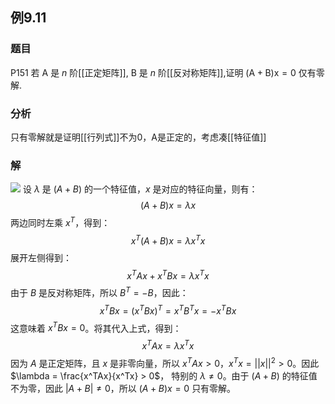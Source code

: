 ## 例9.11
### 题目
P151 若 $\mathrm{A}$ 是 $n$ 阶[[正定矩阵]], $\mathrm{B}$ 是 $n$ 阶[[反对称矩阵]],证明 $( {\mathrm{A} + \mathrm{B}}) \mathrm{x} = 0$ 仅有零解.
### 分析
只有零解就是证明[[行列式]]不为0，A是正定的，考虑凑[[特征值]]
### 解 
![](https://img.hwenyi.live/202410202139643.webp)
设 $\lambda$ 是 $(A+B)$ 的一个特征值，$x$ 是对应的特征向量，则有：
$$
(A+B)x = \lambda x
$$
两边同时左乘 $x^T$，得到：
$$
x^T(A+B)x = \lambda x^Tx
$$
展开左侧得到：
$$
x^TAx + x^TBx = \lambda x^Tx
$$
由于 $B$ 是反对称矩阵，所以 $B^T = -B$，因此：
$$
x^TBx = (x^TBx)^T = x^TB^Tx = -x^TBx
$$
这意味着 $x^TBx = 0$。将其代入上式，得到：
$$
x^TAx = \lambda x^Tx
$$
因为 $A$ 是正定矩阵，且 $x$ 是非零向量，所以 $x^TAx > 0$，$x^Tx = ||x||^2 > 0$。因此 $\lambda  = \frac{x^TAx}{x^Tx} > 0$， 特别的 $\lambda \neq 0$。由于 $(A+B)$ 的特征值不为零，因此 $|A+B| \neq 0$，所以 $(A+B)x = 0$ 只有零解。


